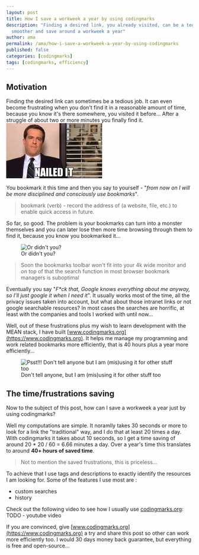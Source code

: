 ```yaml
---
layout: post
title: How I save a workweek a year by using codingmarks
description: "Finding a desired link, you already visited, can be a tedious job and sometimes even frustrating. Try codingmarks.org to make this process
  smoother and save around a workweek a year"
author: ama
permalink: /ama/how-i-save-a-workweek-a-year-by-using-codingmarks
published: false
categories: [codingmarks]
tags: [codingmarks, efficiency]
---
```

## Motivation
Finding the desired link can sometimes be a tedious job. It can even become frustrating
when you don't find it in a reasonable amount of time, because you know it's there somewhere, you visited it before... After a struggle of about
two or more minutes you finally find it.
 ![Nailed it](/images/posts/2019-02-10-saving-time-with-codingmarks/nailed-it.gif)
 
You bookmark it this time and then you say to yourself - "_from now on I will be
more disciplined and consciously use bookmarks_".

> bookmark (verb) - record the address of (a website, file, etc.) to enable quick access in future.

So far, so good. The problem is your bookmarks can turn into a monster themselves and you can later lose then more time browsing through them
to find it, because you know you bookmarked it...

<figure>
  <img src="{{site.url}}/images/posts/2019-02-10-saving-time-with-codingmarks/or-didnt-i.gif" alt="Or didn't you?"/>
  <figcaption>Or didn't you?</figcaption>
</figure>

> Soon the bookmarks toolbar won't fit into your 4k wide monitor and on top of that the search function in most browser bookmark managers is suboptimal

Eventually you say "_F*ck that, Google knows everything about me anyway, so I'll just google it when I need it_". It usually works
most of the time, all the privacy issues taken into account, but what about those intranet links or not google searchable resources?
 In most cases the searches are horrific, at least with the companies and tools I worked with until now...

Well, out of these frustrations plus my wish to learn development with the MEAN stack, I have built [www.codingmarks.org](https://www.codingmarks.org). It helps me 
manage my programming and work related bookmarks more efficiently, that is 40 hours plus a year more efficiently...

<figure>
  <img src="{{site.url}}/images/posts/2019-02-10-saving-time-with-codingmarks/psst.gif" alt="Psst!!! Don't tell anyone but I am (mis)using it for other stuff too"/>
  <figcaption>Don't tell anyone, but I am (mis)using it for other stuff too</figcaption>
</figure>

## The time/frustrations saving
Now to the subject of this post, how can I save a workweek a year just by using codingmarks? 

Well my computations are simple. It noramlly takes 30 seconds or more to look for a link the "traditional" way, and I do that 
at least 20 times a day. With codingmarks it takes about 10 seconds, so I get a time saving of around 20 * 20 / 60 = 6.66 minutes a day.
Over a year's time this translates to around __40+ hours of saved time__.

> Not to mention the saved frustrations, this is priceless...

To achieve that I use tags and descriptions to exactly identify the resources I am looking for. Some of the features I use
most are :
  * custom searches
  * history

Check out the following video to see how I usually use [codingmarks.org](https://www.codingmarks.org):
TODO - youtube video




If you are convinced, give [www.codingmarks.org](https://www.codingmarks.org) a try and share this post so other can work more 
efficiently too. I would 30 days money back guarantee, but everything is free and open-source...


